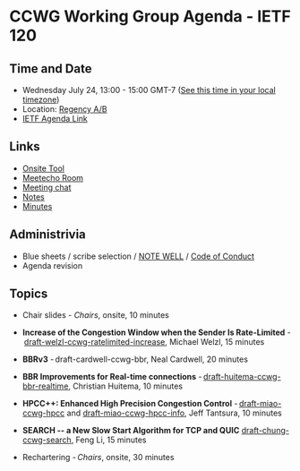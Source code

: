 # CCWG Working Group Agenda - IETF 120

## Time and Date

* Wednesday July 24, 13:00 - 15:00 GMT-7 ([See this time in your local timezone](https://www.timeanddate.com/worldclock/fixedtime.html?msg=CCWG+at+IETF+120&iso=20240724T13&p1=256&ah=2))
* Location: [Regency A/B](https://datatracker.ietf.org/meeting/120/floor-plan?room=regency-a-b)
* [IETF Agenda Link](https://datatracker.ietf.org/meeting/120/agenda/?show=ccwg)

## Links

* [Onsite Tool](https://meetings.conf.meetecho.com/onsite120/?group=ccwg&short=ccwg&item=1)
* [Meetecho Room](https://meetings.conf.meetecho.com/ietf120/?group=ccwg&short=ccwg&item=1)
* [Meeting chat](https://zulip.ietf.org/#narrow/stream/ccwg)
* [Notes](https://notes.ietf.org/notes-ietf-120-ccwg)
* [Minutes](https://datatracker.ietf.org/doc/minutes-120-ccwg/)

## Administrivia

* Blue sheets / scribe selection / [NOTE WELL](https://www.ietf.org/about/note-well.html) / [Code of Conduct](https://www.rfc-editor.org/rfc/rfc7154.html)
* Agenda revision

## Topics

- Chair slides - _Chairs_, onsite, 10 minutes

- **Increase of the Congestion Window when the Sender Is Rate-Limited** - [draft-welzl-ccwg-ratelimited-increase](https://datatracker.ietf.org/doc/draft-welzl-ccwg-ratelimited-increase/), Michael Welzl, 15 minutes

- **BBRv3** - draft-cardwell-ccwg-bbr, Neal Cardwell, 20 minutes

- **BBR Improvements for Real-time connections** - [draft-huitema-ccwg-bbr-realtime](https://datatracker.ietf.org/doc/draft-huitema-ccwg-bbr-realtime), Christian Huitema, 10 minutes

- **HPCC++: Enhanced High Precision Congestion Control** - [draft-miao-ccwg-hpcc](https://datatracker.ietf.org/doc/draft-miao-ccwg-hpcc/) and [draft-miao-ccwg-hpcc-info](https://datatracker.ietf.org/doc/draft-miao-ccwg-hpcc-info/), Jeff Tantsura, 10 minutes

- **SEARCH -- a New Slow Start Algorithm for TCP and QUIC** [draft-chung-ccwg-search](https://datatracker.ietf.org/doc/draft-chung-ccwg-search/), Feng Li, 15 minutes

- Rechartering - _Chairs_, onsite, 30 minutes

